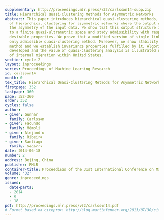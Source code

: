 ```yaml
---
supplementary: http://proceedings.mlr.press/v32/carlsson14-supp.zip
title: Hierarchical Quasi-Clustering Methods for Asymmetric Networks
abstract: This paper introduces hierarchical quasi-clustering methods, a generalization
  of hierarchical clustering for asymmetric networks where the output structure preserves
  the asymmetry of the input data. We show that this output structure is equivalent
  to a finite quasi-ultrametric space and study admissibility with respect to two
  desirable properties. We prove that a modified version of single linkage is the
  only admissible quasi-clustering method. Moreover, we show stability of the proposed
  method and we establish invariance properties fulfilled by it. Algorithms are further
  developed and the value of quasi-clustering analysis is illustrated with a study
  of internal migration within United States.
section: cycle-2
layout: inproceedings
series: Proceedings of Machine Learning Research
id: carlsson14
month: 0
tex_title: Hierarchical Quasi-Clustering Methods for Asymmetric Networks
firstpage: 352
lastpage: 360
page: 352-360
order: 352
cycles: false
author:
- given: Gunnar
  family: Carlsson
- given: Facundo
  family: Mémoli
- given: Alejandro
  family: Ribeiro
- given: Santiago
  family: Segarra
date: 2014-06-18
number: 2
address: Bejing, China
publisher: PMLR
container-title: Proceedings of the 31st International Conference on Machine Learning
volume: '32'
genre: inproceedings
issued:
  date-parts:
  - 2014
  - 6
  - 18
pdf: http://proceedings.mlr.press/v32/carlsson14.pdf
# Format based on citeproc: http://blog.martinfenner.org/2013/07/30/citeproc-yaml-for-bibliographies/
---
```

